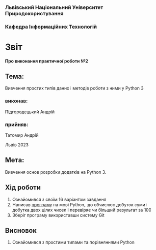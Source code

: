 ### Львівський Національний Університет Природокористування
### Кафедра Інформаційних Технологій
# Звіт 
#### Про виконання практичної роботи №2
## Тема:
Вивчення простих типів даних і методів роботи з ними у Python 3
### виконав:
Підгородецький Андрій
### прийняв:
Татомир Андрій

Львів 2023
## Мета: 
 Вивчення основ розробки додатків на Python 3.
## Хід роботи 
1. Ознайомився з своїм 16 варіантом завдання
2. Написав [програму](./1.py) на мові Python, що обчислює добуток суми і добутка двох цілих чисел і перевіряє чи більший результат за 100
3. Зберіг програму використавши систему Git
## Висновок
1. Ознайомився з простими типами та порівняннями Python
